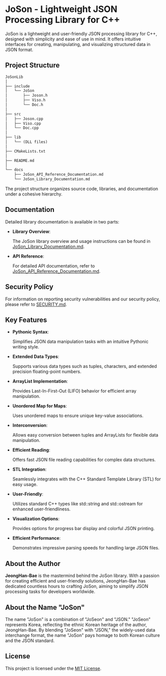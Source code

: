 # JoSon - Lightweight JSON Processing Library for C++

JoSon is a lightweight and user-friendly JSON processing library for C++, 
designed with simplicity and ease of use in mind. It offers intuitive interfaces for creating, 
manipulating, and visualizing structured data in JSON format.

## Project Structure

```markdown
JoSonLib
│
├── include
│   └── JoSon
│       ├── Joson.h
│       ├── Viso.h
│       └── Doc.h
│
├── src
│   ├── Joson.cpp
│   ├── Viso.cpp
│   └── Doc.cpp
│
├── lib
│   └── (DLL files)
│
├── CMakeLists.txt
│
├── README.md
│
└── docs
    ├── JoSon_API_Reference_Documentation.md
    └── JoSon_Library_Documentation.md
```

The project structure organizes source code, libraries, and documentation under a cohesive hierarchy.

## Documentation

Detailed library documentation is available in two parts:

- **Library Overview**: 

    The JoSon library overview and usage instructions can be found in [JoSon_Library_Documentation.md](docs/JoSon_Library_Documentation.md).

- **API Reference**: 

    For detailed API documentation, refer to [JoSon_API_Reference_Documentation.md](docs/JoSon_API_Reference_Documentation.md).

## Security Policy

For information on reporting security vulnerabilities and our security policy, please refer to [SECURITY.md](SECURITY.md).

## Key Features

- **Pythonic Syntax**: 

    Simplifies JSON data manipulation tasks with an intuitive Pythonic writing style.
  
- **Extended Data Types**: 

    Supports various data types such as tuples, characters, and extended precision floating-point numbers.
  
- **ArrayList Implementation**: 

    Provides Last-In-First-Out (LIFO) behavior for efficient array manipulation.
  
- **Unordered Map for Maps**:

    Uses unordered maps to ensure unique key-value associations.
  
- **Interconversion**: 

    Allows easy conversion between tuples and ArrayLists for flexible data manipulation.
  
- **Efficient Reading**: 

    Offers fast JSON file reading capabilities for complex data structures.
  
- **STL Integration**: 

    Seamlessly integrates with the C++ Standard Template Library (STL) for easy usage.
  
- **User-Friendly**: 

    Utilizes standard C++ types like std::string and std::ostream for enhanced user-friendliness.
  
- **Visualization Options**:

    Provides options for progress bar display and colorful JSON printing.
  
- **Efficient Performance**:

    Demonstrates impressive parsing speeds for handling large JSON files.

## About the Author

**JeongHan-Bae** is the mastermind behind the JoSon library. 
With a passion for creating efficient and user-friendly solutions, JeongHan-Bae has dedicated countless hours to crafting JoSon, aiming to simplify JSON processing tasks for developers worldwide.

## About the Name "JoSon"

The name "JoSon" is a combination of "JoSeon" and "JSON." "JoSeon" represents Korea, reflecting the ethnic Korean heritage of the author, JeongHan-Bae. 
By blending "JoSeon" with "JSON," the widely-used data interchange format, the name "JoSon" pays homage to both Korean culture and the JSON standard.

## License

This project is licensed under the [MIT License](LICENSE).
